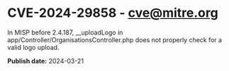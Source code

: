# CVE-2024-29858 - cve@mitre.org

In MISP before 2.4.187, __uploadLogo in app/Controller/OrganisationsController.php does not properly check for a valid logo upload.

**Publish date:** 2024-03-21

